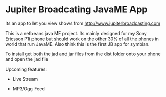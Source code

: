 Jupiter Broadcating JavaME App
==========

Its an app to let you view shows from http://www.jupiterbroadcasting.com

This is a netbeans java ME project. Its mainly designed for my Sony Ericsson P1i phone but should work on the other 30% of all the phones in world that run JavaME.
Also think this is the first JB app for symbian. 

To install get both the jad and jar files from the dist folder onto your phone and open the jad file

Upcoming features:

* Live Stream 

* MP3/Ogg Feed
